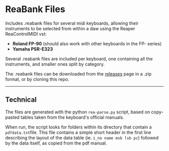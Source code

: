 # ReaBank Files

Includes .reabank files for several midi keyboards, allowing their instruments to be selected from within a daw using the Reaper ReaControlMIDI vst:

* **Roland FP-90** (should also work with other keyboards in the FP- series)
* **Yamaha PSR-E323**

Several .reabank files are included per keyboard, one containing all the instruments, and smaller ones split by category.

The .reabank files can be downloaded from the [releases](https://github.com/smaldragon/ReaBank/releases/) page in a .zip format, or by cloning this repo.

---

## Technical

The files are generated with the python `rea-parse.py` script, based on copy-pasted tables taken from the keyboard's official manuals. 

When run, the script looks for folders within its directory that contain a `pdfdata.txt`file. This file contains a simple short header in the first line describing the layout of the data table (ie. `i_no name msb lsb pc`) followed by the data itself, as copied from the pdf manual.
